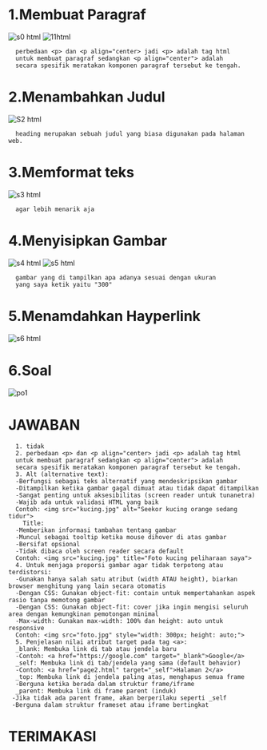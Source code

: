 # 1.Membuat Paragraf
![s0 html](https://github.com/user-attachments/assets/5f43090e-2d34-467d-b5eb-d831b3046cce)
![11html](https://github.com/user-attachments/assets/124370c8-9657-40bc-9be7-72eaaaa1e2cd)
 
      perbedaan <p> dan <p align="center> jadi <p> adalah tag html 
      untuk membuat paragraf sedangkan <p align="center"> adalah 
      secara spesifik meratakan komponen paragraf tersebut ke tengah.
# 2.Menambahkan Judul
![S2 html](https://github.com/user-attachments/assets/57de36c9-85f8-4769-b699-4e9c802ffed9)

      heading merupakan sebuah judul yang biasa digunakan pada halaman web.
# 3.Memformat teks
![s3 html](https://github.com/user-attachments/assets/131323bc-43a5-4585-aaab-39f442352193)

      agar lebih menarik aja
# 4.Menyisipkan Gambar
![s4 html](https://github.com/user-attachments/assets/de597b8b-54cc-4848-92c1-6d301bb1d5a8)
![s5 html](https://github.com/user-attachments/assets/ec346697-5bee-46f1-9079-75bdb08ae440)

      gambar yang di tampilkan apa adanya sesuai dengan ukuran
      yang saya ketik yaitu "300"
# 5.Menamdahkan Hayperlink
![s6 html](https://github.com/user-attachments/assets/0dff2aa4-12d2-4fc0-8d04-b31486f12015)
# 6.Soal
![po1](https://github.com/user-attachments/assets/016c90b6-30f2-430a-a251-5c5cbc16f997)
# JAWABAN
      1. tidak
      2. perbedaan <p> dan <p align="center> jadi <p> adalah tag html 
      untuk membuat paragraf sedangkan <p align="center"> adalah 
      secara spesifik meratakan komponen paragraf tersebut ke tengah.
      3. Alt (alternative text):
      -Berfungsi sebagai teks alternatif yang mendeskripsikan gambar
      -Ditampilkan ketika gambar gagal dimuat atau tidak dapat ditampilkan
      -Sangat penting untuk aksesibilitas (screen reader untuk tunanetra)
      -Wajib ada untuk validasi HTML yang baik
      Contoh: <img src="kucing.jpg" alt="Seekor kucing orange sedang tidur">
        Title:
      -Memberikan informasi tambahan tentang gambar
      -Muncul sebagai tooltip ketika mouse dihover di atas gambar 
      -Bersifat opsional
      -Tidak dibaca oleh screen reader secara default
      Contoh: <img src="kucing.jpg" title="Foto kucing peliharaan saya">
      4. Untuk menjaga proporsi gambar agar tidak terpotong atau terdistorsi:
      -Gunakan hanya salah satu atribut (width ATAU height), biarkan browser menghitung yang lain secara otomatis
      -Dengan CSS: Gunakan object-fit: contain untuk mempertahankan aspek rasio tanpa memotong gambar
      -Dengan CSS: Gunakan object-fit: cover jika ingin mengisi seluruh area dengan kemungkinan pemotongan minimal
      -Max-width: Gunakan max-width: 100% dan height: auto untuk responsive
      Contoh: <img src="foto.jpg" style="width: 300px; height: auto;">
      5. Penjelasan nilai atribut target pada tag <a>:
      _blank: Membuka link di tab atau jendela baru
      -Contoh: <a href="https://google.com" target="_blank">Google</a>
      _self: Membuka link di tab/jendela yang sama (default behavior)
      -Contoh: <a href="page2.html" target="_self">Halaman 2</a>
      _top: Membuka link di jendela paling atas, menghapus semua frame
      -Berguna ketika berada dalam struktur frame/iframe
      _parent: Membuka link di frame parent (induk)
     -Jika tidak ada parent frame, akan berperilaku seperti _self
     -Berguna dalam struktur frameset atau iframe bertingkat

 # TERIMAKASI
